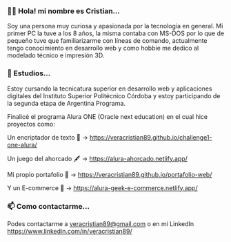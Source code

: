 ### 👋👋 Hola! mi nombre es Cristian...
Soy una persona muy curiosa y apasionada por la tecnología en general. Mi primer PC la tuve a los 8 años, la misma contaba con MS-DOS por lo que de pequeño tuve que familiarizarme con líneas de comando, actualmente tengo conocimiento en desarrollo web y como hobbie me dedico al modelado técnico e impresión 3D.

### 🌱 Estudios...
Estoy cursando la tecnicatura superior en desarrollo web y aplicaciones digitales del Instituto Superior Politécnico Córdoba y estoy participando de la segunda etapa de Argentina Programa.

Finalicé el programa Alura ONE (Oracle next education) en el cual hice proyectos como:

Un encriptador de texto :key: -> https://veracristian89.github.io/challenge1-one-alura/

Un juego del ahorcado :fountain_pen: -> https://alura-ahorcado.netlify.app/

Mi propio portafolio :briefcase: -> https://veracristian89.github.io/portafolio-web/

Y un E-commerce :shopping_cart: -> https://alura-geek-e-commerce.netlify.app/

### 📫 Como contactarme...
Podes contactarme a veracristian89@gmail.com
o en mi LinkedIn https://www.linkedin.com/in/veracristian89/

<!--
**veracristian89/veracristian89** is a ✨ _special_ ✨ repository because its `README.md` (this file) appears on your GitHub profile.

Here are some ideas to get you started:

- 🔭 I’m currently working on ...
- 👯 I’m looking to collaborate on ...
- 🤔 I’m looking for help with ...
- 💬 Ask me about ...
- 
- 😄 Pronouns: ...
- ⚡ Fun fact: ...
-->
